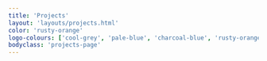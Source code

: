 ```yaml
---
title: 'Projects'
layout: 'layouts/projects.html'
color: 'rusty-orange'
logo-colours: ['cool-grey', 'pale-blue', 'charcoal-blue', 'rusty-orange']
bodyclass: 'projects-page'
---
```


